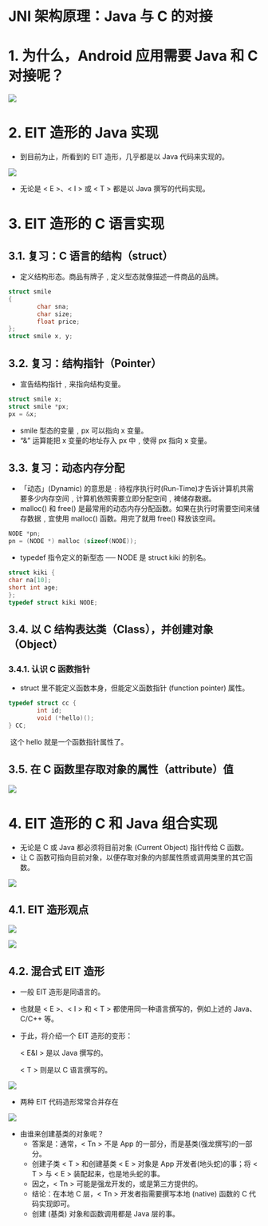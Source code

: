 # JNI 架构原理：Java 与 C 的对接

# 1. 为什么，Android 应用需要 Java 和 C 对接呢？

![](image/JNI.png)

# 2. EIT 造形的 Java 实现

* 到目前为止，所看到的 EIT 造形，几乎都是以 Java 代码来实现的。

![](image/thread.png)

* 无论是 < E >、< I > 或 < T > 都是以 Java 撰写的代码实现。

# 3. EIT 造形的 C 语言实现

## 3.1. 复习：C 语言的结构（struct）

* 定义结构形态。商品有牌子﹐定义型态就像描述一件商品的品牌。

```c
struct smile
{
		char sna;
		char size;
		float price;
};
struct smile x, y;
```

## 3.2. 复习：结构指针（Pointer）

* 宣告结构指针﹐来指向结构变量。

```c
struct smile x;
struct smile *px;
px = &x;
```

* smile 型态的变量﹐px 可以指向 x 变量。
* “&” 运算能把 x 变量的地址存入 px 中﹐使得 px 指向 x 变量。

## 3.3. 复习：动态内存分配

* 「动态」(Dynamic) 的意思是﹕待程序执行时(Run-Time)才告诉计算机共需要多少内存空间﹐计算机依照需要立即分配空间﹐裨储存数据。
* malloc() 和 free() 是最常用的动态内存分配函数。如果在执行时需要空间来储存数据﹐宜使用 malloc() 函数。用完了就用 free() 释放该空间。

```c
NODE *pn;
pn = (NODE *) malloc (sizeof(NODE));
```

* typedef 指令定义的新型态 ── NODE 是 struct kiki 的别名。

```c
struct kiki { 
char na[10];
short int age;
};
typedef struct kiki NODE;
```

## 3.4. 以 C 结构表达类（Class），并创建对象（Object）

### 3.4.1. 认识 C 函数指针

* struct 里不能定义函数本身，但能定义函数指针 (function pointer) 属性。

```c
typedef struct cc {
		int id;
		void (*hello)();
} CC;
```

​		这个 hello 就是一个函数指针属性了。

## 3.5. 在 C 函数里存取对象的属性（attribute）值

![](image/c属性.png)

# 4. EIT 造形的 C 和 Java 组合实现

* 无论是 C 或 Java 都必须将目前对象 (Current Object) 指针传给 C 函数。
* 让 C 函数可指向目前对象，以便存取对象的内部属性质或调用类里的其它函数。

![](image/对接.png)

## 4.1. EIT 造形观点

![](image/eit造形.png)

![](image/eitn.png)

## 4.2. 混合式 EIT 造形

* 一般 EIT 造形是同语言的。 

* 也就是 < E >、< I > 和 < T > 都使用同一种语言撰写的，例如上述的 Java、C/C++ 等。

* 于此，将介绍一个 EIT 造形的变形：

  < E&I > 是以 Java 撰写的。

  < T > 则是以 C 语言撰写的。

![](image/混合语言.png)

* 两种 EIT 代码造形常常合并存在

![](image/合并.png)

* 由谁来创建基类的对象呢？
  * 答案是：通常，< Tn > 不是 App 的一部分，而是基类(强龙撰写)的一部分。
  * 创建子类 < T > 和创建基类 < E > 对象是 App 开发者(地头蛇)的事；将 < T > 与 < E > 装配起来，也是地头蛇的事。
  * 因之，< Tn > 可能是强龙开发的，或是第三方提供的。
  * 结论：在本地 C 层，< Tn > 开发者指需要撰写本地 (native) 函数的 C 代码实现即可。
  * 创建 (基类) 对象和函数调用都是 Java 层的事。